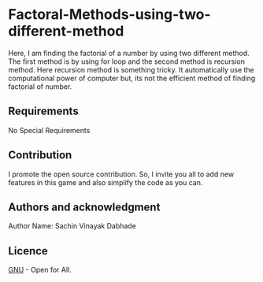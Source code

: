 # Factoral-Methods-using-two-different-method
Here, I am finding the factorial of a number by using two different method. The first method is by using for loop and the second method is recursion method. Here recursion method is something tricky. It automatically use the computational power of computer but, its not the efficient method of finding factorial of number.
  
## Requirements
No Special Requirements

## Contribution
I promote the open source contribution. So, I invite you all to add new features in this game and also simplify the code as you can.

## Authors and acknowledgment
Author Name: Sachin Vinayak Dabhade

## Licence
[GNU](https://choosealicense.com/licenses/gpl-3.0/) - Open for All.
